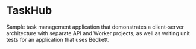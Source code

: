 # TaskHub

Sample task management application that demonstrates a client-server architecture with separate API and Worker projects,
as well as writing unit tests for an application that uses Beckett.

